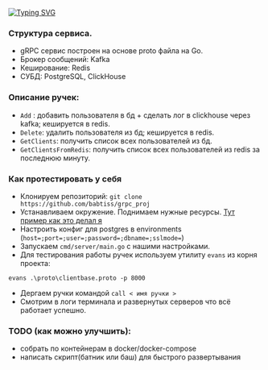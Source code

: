 [![Typing SVG](https://readme-typing-svg.herokuapp.com?color=%2336BCF7&lines=Тестовое+задание+Golang)](https://git.io/typing-svg)

### Структура сервиса.
- gRPC сервис построен на основе proto файла на Go.
- Брокер сообщений: Kafka
- Кеширование: Redis
- СУБД: PostgreSQL, ClickHouse

### Описание ручек:
- `Add` : добавить пользователя в бд + сделать лог в clickhouse через kafka; кешируется в redis.
- `Delete`: удалить пользователя из бд; кешируется в redis.
- `GetClients`: получить список всех пользователей из бд.
- `GetClientsFromRedis`: получить список всех пользователей из redis за последнюю минуту.

### Как протестировать у себя
- Клонируем репозиторий: `git clone https://github.com/babtiss/grpc_proj`
- Устанавливаем окружение. Поднимаем нужные ресурсы. [Тут пример как это делал я](https://github.com/babtiss/grpc_proj/tree/master/assets)
- Настроить конфиг для postgres в environments (`host=;port=;user=;password=;dbname=;sslmode=`)
- Запускаем `cmd/server/main.go` с нашими настройками.
- Для тестирования работы ручек используем утилиту `evans` из корня проекта:
```
evans .\proto\clientbase.proto -p 8000
```
- Дергаем ручки командой `call < имя ручки > `
- Смотрим в логи терминала и развернутых серверов что всё работает успешно.

### TODO (как можно улучшить):
- собрать по контейнерам в docker/docker-compose
- написать скрипт(батник или баш) для быстрого развертывания